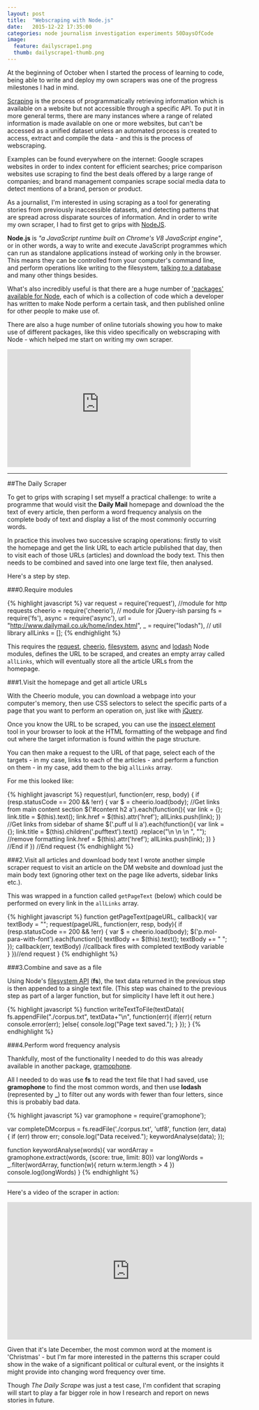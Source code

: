 ```yaml
---
layout: post
title:  "Webscraping with Node.js"
date:   2015-12-22 17:35:00
categories: node journalism investigation experiments 50DaysOfCode
image:
  feature: dailyscrape1.png
  thumb: dailyscrape1-thumb.png
---
```


At the beginning of October when I started the process of learning to code, being able to write and deploy my own scrapers was one of the progress milestones I had in mind.

[Scraping](https://en.wikipedia.org/wiki/Web_scraping) is the process of programmatically retrieving information which is available on a website but not accessible through a specific API. To put it in more general terms, there are many instances where a range of related information is made available on one or more websites, but can't be accessed as a unified dataset unless an automated process is created to access, extract and compile the data - and this is the process of webscraping.

Examples can be found everywhere on the internet: Google scrapes websites in order to index content for efficient searches; price comparison websites use scraping to find the best deals offered by a large range of companies; and brand management companies scrape social media data to detect mentions of a brand, person or product.

As a journalist, I'm interested in using scraping as a tool for generating stories from previously inaccessible datasets, and detecting patterns that are spread across disparate sources of information. And in order to write my own scraper, I had to first get to grips with [NodeJS][NJ].

**Node.js** is *"a JavaScript runtime built on Chrome's V8 JavaScript engine"*, or in other words, a way to write and execute JavaScript programmes which can run as standalone applications instead of working only in the browser. This means they can be controlled from your computer's command line, and perform operations like writing to the filesystem, [talking to a database](http://mean.io/#!/) and many other things besides.

What's also incredibly useful is that there are a huge number of ['packages' available for Node](https://www.npmjs.com/), each of which is a collection of code which a developer has written to make Node perform a certain task, and then published online for other people to make use of.

There are also a huge number of online tutorials showing you how to make use of different packages, like this video specifically on webscraping with Node - which helped me start on writing my own scraper.

<iframe width="420" height="270" src="https://www.youtube.com/embed/LJHpm0J688Y?rel=0&amp;showinfo=0" frameborder="0" allowfullscreen></iframe>

---

##The Daily Scraper

To get to grips with scraping I set myself a practical challenge: to write a programme that would visit the **Daily Mail** homepage and download the the text of every article, then perform a word frequency analysis on the complete body of text and display a list of the most commonly occurring words.

In practice this involves two successive scraping operations: firstly to visit the homepage and get the link URL to each article published that day, then to visit each of those URLs (articles) and download the body text. This then needs to be combined and saved into one large text file, then analysed.

Here's a step by step.

###0.Require modules

{% highlight javascript %}
var request = require('request'), //module for http requests
    cheerio = require('cheerio'), // module for jQuery-ish parsing
    fs = require('fs'),
    async = require('async'),
    url = "http://www.dailymail.co.uk/home/index.html",
    _ = require("lodash"), // util library
    allLinks = [];
{% endhighlight %}

This requires the [request][RQ], [cheerio][CO], [filesystem][FS], [async][AS] and [lodash][LD] Node modules, defines the URL to be scraped, and creates an empty array called `allLinks`, which will eventually store all the article URLs from the homepage.

###1.Visit the homepage and get all article URLs

With the Cheerio module, you can download a webpage into your computer's memory, then use CSS selectors to select the specific parts of a page that you want to perform an operation on, just like with [jQuery](JQ).

Once you know the URL to be scraped, you can use the [inspect element][IE] tool in your browser to look at the HTML formatting of the webpage and find out where the target information is found within the page structure.

You can then make a request to the URL of that page, select each of the targets - in my case, links to each of the articles - and perform a function on them - in my case, add them to the big ``allLinks`` array.

For me this looked like:

{% highlight javascript %}
request(url, function(err, resp, body) {
    if (resp.statusCode == 200 && !err) {
        var $ = cheerio.load(body);
        //Get links from main content section
        $('#content h2 a').each(function(){
            var link = {};
            link.title = $(this).text();
            link.href = $(this).attr('href');
            allLinks.push(link);
        })
        //Get links from sidebar of shame
        $('.puff ul li a').each(function(){
            var link = {};
            link.title = $(this).children('.pufftext').text()
                .replace("\n          \n          \n          ", ""); //remove formatting
            link.href = $(this).attr('href');
            allLinks.push(link);
        })
    } //End if
 }) //End request
{% endhighlight %}

###2.Visit all articles and download body text
I wrote another simple scraper request to visit an article on the DM website and download just the main body text (ignoring other text on the page like adverts, sidebar links etc.).

This was wrapped in a function called `getPageText` (below) which could be performed on every link in the `allLinks` array.

{% highlight javascript %}
function getPageText(pageURL, callback){
    var textBody = "";
    request(pageURL, function(err, resp, body){
        if (resp.statusCode == 200 && !err) {
            var $ = cheerio.load(body);
            $('p.mol-para-with-font').each(function(){
                textBody += $(this).text();
                textBody += " ";
            });
            callback(err, textBody) //callback fires with completed textBody variable
        }
    })//end request
}
{% endhighlight %}

###3.Combine and save as a file

Using Node's [filesystem API][FS] (**fs**), the text data returned in the previous step is then appended to a single text file. (This step was chained to the previous step as part of a larger function, but for simplicity I have left it out here.)

{% highlight javascript %}
function writeTextToFile(textData){
    fs.appendFile("./corpus.txt", textData+"\n", function(err){
        if(err){
            return console.error(err);
        }else{
            console.log("Page text saved.");
        }
    });
}
{% endhighlight %}

###4.Perform word frequency analysis

Thankfully, most of the functionality I needed to do this was already available in another package, [gramophone][GP].

All I needed to do was use **fs** to read the text file that I had saved, use **gramophone** to find the most common words, and then use **lodash** (represented by **_**) to filter out any words with fewer than four letters, since this is probably bad data.

{% highlight javascript %}
var gramophone = require('gramophone');

var completeDMcorpus = fs.readFile('./corpus.txt', 'utf8',
    function (err, data) {
  if (err) throw err;
  console.log("Data received.");
  keywordAnalyse(data);
});

function keywordAnalyse(words){
    var wordArray = gramophone.extract(words, {score: true, limit: 80})
    var longWords = _.filter(wordArray, function(w){
        return w.term.length > 4
    })
    console.log(longWords)
}
{% endhighlight %}

---

Here's a video of the scraper in action:

<iframe width="560" height="315" src="https://www.youtube.com/embed/Dfauiz8U9C4?rel=0&amp;showinfo=0" frameborder="0" allowfullscreen></iframe>

Given that it's late December, the most common word at the moment is 'Christmas' - but I'm far more interested in the patterns this scraper could show in the wake of a significant political or cultural event, or the insights it might provide into changing word frequency over time.

Though *The Daily Scrape* was just a test case, I'm confident that scraping will start to play a far bigger role in how I research and report on news stories in future.

[NJ]:https://nodejs.org/en/
[RQ]: https://www.npmjs.com/package/request
[CO]: http://cheeriojs.github.io/cheerio/
[FS]: https://nodejs.org/api/fs.html
[AS]: https://github.com/caolan/async
[LD]: https://lodash.com/
[IE]: https://developers.google.com/web/tools/chrome-devtools/iterate/inspect-styles/basics?hl=en
[GP]: https://www.npmjs.com/package/gramophone
